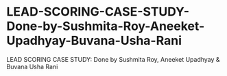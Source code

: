 # LEAD-SCORING-CASE-STUDY-Done-by-Sushmita-Roy-Aneeket-Upadhyay-Buvana-Usha-Rani
LEAD SCORING CASE STUDY: Done by Sushmita Roy, Aneeket Upadhyay &amp; Buvana Usha Rani
